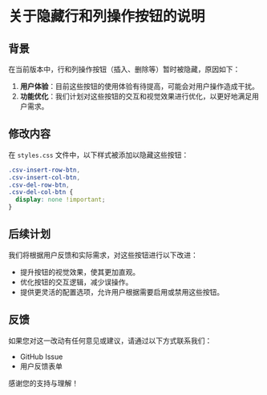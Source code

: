 # 关于隐藏行和列操作按钮的说明

## 背景

在当前版本中，行和列操作按钮（插入、删除等）暂时被隐藏，原因如下：

1. **用户体验**：目前这些按钮的使用体验有待提高，可能会对用户操作造成干扰。
2. **功能优化**：我们计划对这些按钮的交互和视觉效果进行优化，以更好地满足用户需求。

## 修改内容

在 `styles.css` 文件中，以下样式被添加以隐藏这些按钮：

```css
.csv-insert-row-btn,
.csv-insert-col-btn,
.csv-del-row-btn,
.csv-del-col-btn {
  display: none !important;
}
```

## 后续计划

我们将根据用户反馈和实际需求，对这些按钮进行以下改进：

- 提升按钮的视觉效果，使其更加直观。
- 优化按钮的交互逻辑，减少误操作。
- 提供更灵活的配置选项，允许用户根据需要启用或禁用这些按钮。

## 反馈

如果您对这一改动有任何意见或建议，请通过以下方式联系我们：

- GitHub Issue
- 用户反馈表单

感谢您的支持与理解！
